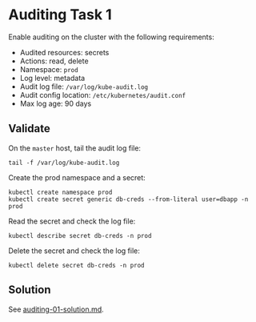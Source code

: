 
# Auditing Task 1

Enable auditing on the cluster with the following requirements:

* Audited resources: secrets
* Actions: read, delete
* Namespace: `prod`
* Log level: metadata
* Audit log file: `/var/log/kube-audit.log`
* Audit config location: `/etc/kubernetes/audit.conf`
* Max log age: 90 days

## Validate

On the `master` host, tail the audit log file:

```shell
tail -f /var/log/kube-audit.log
```

Create the prod namespace and a secret:

```shell
kubectl create namespace prod
kubectl create secret generic db-creds --from-literal user=dbapp -n prod
```

Read the secret and check the log file:

```shell
kubectl describe secret db-creds -n prod
```

Delete the secret and check the log file:

```shell
kubectl delete secret db-creds -n prod
```

## Solution

See [auditing-01-solution.md](./auditing-01-solution.md).
